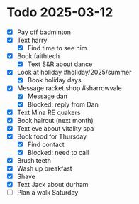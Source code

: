 # Todo 2025-03-12

- [x] Pay off badminton
- [x] Text harry
	- [x] Find time to see him
- [x] Book faithtech
	- [x] Text S&R about dance
- [x] Look at holiday #holiday/2025/summer
	- [x] Book holiday days
- [x] Message racket shop #sharrowvale
	- [x] Message dan
	- [x] Blocked: reply from Dan
- [x] Text Mina RE quakers
- [x] Book haircut (next month)
- [x] Text eve about vitality spa
- [x] Book food for Thursday
	- [x] Find contact
	- [x] Blocked: need to call
- [x] Brush teeth
- [x] Wash up breakfast
- [x] Shave
- [x] Text Jack about durham
- [ ] Plan a walk Saturday
